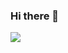 ### Hi there 👋

<img src="https://github-readme-stats.vercel.app/api/top-langs?username=nathaliemayor&layout=compact"/>

